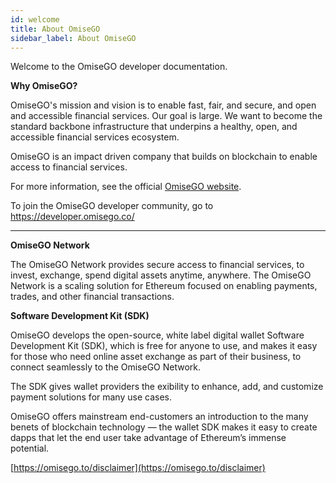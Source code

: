 ```yaml
---
id: welcome
title: About OmiseGO
sidebar_label: About OmiseGO
---
```


Welcome to the OmiseGO developer documentation.

**Why OmiseGO?**

OmiseGO's mission and vision is to enable fast, fair, and secure, and open and accessible financial services. Our goal is large. We want to become the standard backbone infrastructure that underpins a healthy, open, and accessible financial services ecosystem.

OmiseGO is an impact driven company that builds on blockchain to enable access to financial services. 

For more information, see the official [OmiseGO website](https://omisego.co/).

To join the OmiseGO developer community, go to https://developer.omisego.co/

***

**OmiseGO Network**

The OmiseGO Network provides secure access to financial services, to invest, exchange, spend digital assets anytime, anywhere. The OmiseGO Network is a scaling solution for Ethereum focused on enabling payments, trades, and other financial transactions.

**Software Development Kit (SDK)**

OmiseGO develops the open-source, white label digital wallet Software Development Kit (SDK), which is free for anyone to use, and makes it easy for those who need online asset exchange as part of their business, to connect seamlessly to the OmiseGO Network. 

The SDK gives wallet providers the exibility to enhance, add, and customize payment solutions for many use cases.

OmiseGO offers mainstream end-customers an introduction to the many benets of blockchain technology — the wallet SDK makes it easy to create dapps that let the end user take advantage of Ethereum’s immense potential.



[https://omisego.to/disclaimer](https://omisego.to/disclaimer)



